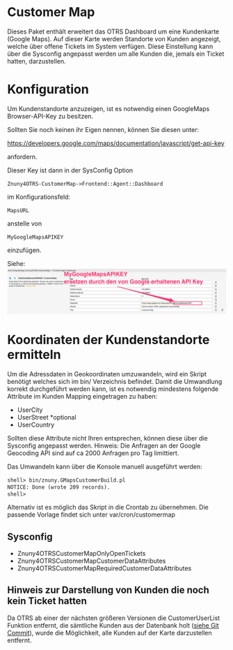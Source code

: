 # Customer Map

Dieses Paket enthält erweitert das OTRS Dashboard um eine Kundenkarte (Google Maps).
Auf dieser Karte werden Standorte von Kunden angezeigt, welche über offene Tickets im
System verfügen. Diese Einstellung kann über die Sysconfig angepasst werden um alle Kunden die, jemals ein Ticket hatten, darzustellen.

# Konfiguration

Um Kundenstandorte anzuzeigen, ist es notwendig einen GoogleMaps Browser-API-Key zu besitzen.

Sollten Sie noch keinen ihr Eigen nennen, können Sie diesen unter:

https://developers.google.com/maps/documentation/javascript/get-api-key

anfordern.

Dieser Key ist dann in der SysConfig Option
```
Znuny4OTRS-CustomerMap->Frontend::Agent::Dashboard
```
im Konfigurationsfeld:
```
MapsURL
```
anstelle von
```
MyGoogleMapsAPIKEY
```
einzufügen.

Siehe:
![GoogleMapsAPIKey](doc/de/images/MapKeyInsert.jpg)

# Koordinaten der Kundenstandorte ermitteln

Um die Adressdaten in Geokoordinaten umzuwandeln, wird ein Skript benötigt welches sich im bin/
Verzeichnis befindet. Damit die Umwandlung korrekt durchgeführt werden kann, ist es notwendig
mindestens folgende Attribute im Kunden Mapping eingetragen zu haben:

 - UserCity
 - UserStreet *optional
 - UserCountry

Sollten diese Attribute nicht Ihren entsprechen, können diese über die Sysconfig angepasst werden.
Hinweis:
Die Anfragen an der Google Geocoding API sind auf ca 2000 Anfragen pro Tag limittiert.

Das Umwandeln kann über die Konsole manuell ausgeführt werden:

    shell> bin/znuny.GMapsCustomerBuild.pl
    NOTICE: Done (wrote 209 records).
    shell>

Alternativ ist es möglich das Skript in die Crontab zu übernehmen. Die passende Vorlage
findet sich unter var/cron/customermap

## Sysconfig

 - Znuny4OTRSCustomerMapOnlyOpenTickets
 - Znuny4OTRSCustomerMapCustomerDataAttributes
 - Znuny4OTRSCustomerMapRequiredCustomerDataAttributes

## Hinweis zur Darstellung von Kunden die noch kein Ticket hatten
Da OTRS ab einer der nächsten größeren Versionen die CustomerUserList Funktion entfernt, die sämtliche Kunden aus der Datenbank holt ([siehe Git Commit](https://github.com/OTRS/otrs/commit/3a59683b3cd8cf5c1008150706d23677116736fc)), wurde die Möglichkeit, alle Kunden auf der Karte darzustellen entfernt.